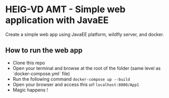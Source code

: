 # HEIG-VD AMT - Simple web application with JavaEE

Create a simple web app using JavaEE platform, wildfly server, and docker.

## How to run the web app
- Clone this repo
- Open your terminal and browse at the root of the folder (same level as ´docker-compose.yml´ file)
- Run the following command `docker-compose up --build`
- Open your browser and access this url `localhost:8080/App1`
- Magic happens !
